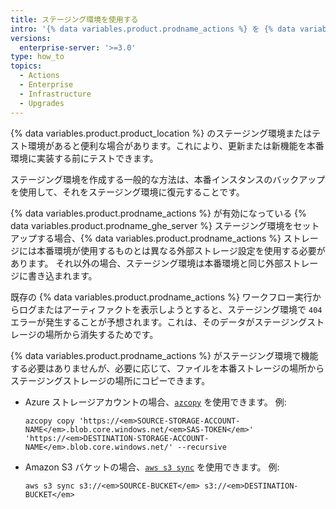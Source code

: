```yaml
---
title: ステージング環境を使用する
intro: '{% data variables.product.prodname_actions %} を {% data variables.product.prodname_ghe_server %} ステージング環境で使用する方法について説明します。'
versions:
  enterprise-server: '>=3.0'
type: how_to
topics:
  - Actions
  - Enterprise
  - Infrastructure
  - Upgrades
---
```


{% data variables.product.product_location %} のステージング環境またはテスト環境があると便利な場合があります。これにより、更新または新機能を本番環境に実装する前にテストできます。

ステージング環境を作成する一般的な方法は、本番インスタンスのバックアップを使用して、それをステージング環境に復元することです。

{% data variables.product.prodname_actions %} が有効になっている {% data variables.product.prodname_ghe_server %} ステージング環境をセットアップする場合、{% data variables.product.prodname_actions %} ストレージには本番環境が使用するものとは異なる外部ストレージ設定を使用する必要があります。 それ以外の場合、ステージング環境は本番環境と同じ外部ストレージに書き込まれます。

既存の {% data variables.product.prodname_actions %} ワークフロー実行からログまたはアーティファクトを表示しようとすると、ステージング環境で `404` エラーが発生することが予想されます。これは、そのデータがステージングストレージの場所から消失するためです。

{% data variables.product.prodname_actions %} がステージング環境で機能する必要はありませんが、必要に応じて、ファイルを本番ストレージの場所からステージングストレージの場所にコピーできます。

* Azure ストレージアカウントの場合、[`azcopy`](https://docs.microsoft.com/en-us/azure/storage/common/storage-use-azcopy-blobs#copy-all-containers-directories-and-blobs-to-another-storage-account) を使用できます。 例:

  ```shell
  azcopy copy 'https://<em>SOURCE-STORAGE-ACCOUNT-NAME</em>.blob.core.windows.net/<em>SAS-TOKEN</em>' 'https://<em>DESTINATION-STORAGE-ACCOUNT-NAME</em>.blob.core.windows.net/' --recursive
  ```
* Amazon S3 バケットの場合、[`aws s3 sync`](https://awscli.amazonaws.com/v2/documentation/api/latest/reference/s3/sync.html) を使用できます。 例:

  ```shell
  aws s3 sync s3://<em>SOURCE-BUCKET</em> s3://<em>DESTINATION-BUCKET</em>
  ```
